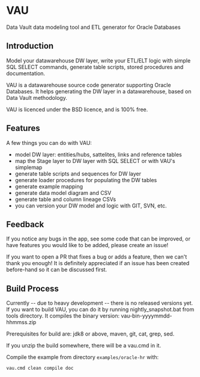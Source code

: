 # VAU

Data Vault data modeling tool and ETL generator for Oracle Databases

## Introduction

Model your datawarehouse DW layer, write your ETL/ELT logic with simple 
SQL SELECT commands, generate table scripts, stored procedures and
documentation.

VAU is a datawarehouse source code generator supporting Oracle Databases.
It helps generating the DW layer in a datawarehouse, based on Data Vault
methodology.

VAU is licenced under the BSD licence, and is 100% free.

## Features

A few things you can do with VAU:

  * model DW layer: entities/hubs, sattelites, links and reference tables
  * map the Stage layer to DW layer with SQL SELECT or with VAU's simplemap
  * generate table scripts and sequences for DW layer
  * generate loader procedures for populating the DW tables
  * generate example mapping
  * generate data model diagram and CSV
  * generate table and column lineage CSVs
  * you can version your DW model and logic with GIT, SVN, etc.

## Feedback

If you notice any bugs in the app, see some code that can be improved,
or have features you would like to be added, please create an issue!

If you want to open a PR that fixes a bug or adds a feature, then we can't thank you enough!
It is definitely appreciated if an issue has been created before-hand so it can be discussed first.

## Build Process

Currently -- due to heavy development -- there is no released versions yet.
If you want to build VAU, you can do it by running nightly_snapshot.bat from tools directory.
It compiles the binary version: vau-bin-yyyymmdd-hhmmss.zip

Prerequisites for build are: jdk8 or above, maven, git, cat, grep, sed.

If you unzip the build somewhere, there will be a vau.cmd in it.

Compile the example from directory `examples/oracle-hr` with:

    vau.cmd clean compile doc
	
